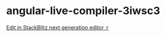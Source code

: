 # angular-live-compiler-3iwsc3

[Edit in StackBlitz next generation editor ⚡️](https://stackblitz.com/~/github.com/gokulcoder7/angular-live-compiler-3iwsc3)